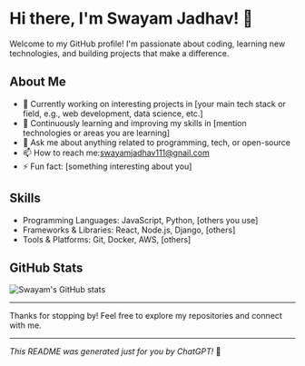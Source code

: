 # Hi there, I'm Swayam Jadhav! 👋

Welcome to my GitHub profile! I'm passionate about coding, learning new technologies, and building projects that make a difference.

## About Me
- 🔭 Currently working on interesting projects in [your main tech stack or field, e.g., web development, data science, etc.]
- 🌱 Continuously learning and improving my skills in [mention technologies or areas you are learning]
- 💬 Ask me about anything related to programming, tech, or open-source
- 📫 How to reach me:swayamjadhav111@gnail.com
- ⚡ Fun fact: [something interesting about you]

## Skills
- Programming Languages: JavaScript, Python, [others you use]
- Frameworks & Libraries: React, Node.js, Django, [others]
- Tools & Platforms: Git, Docker, AWS, [others]

## GitHub Stats
![Swayam's GitHub stats](https://github-readme-stats.vercel.app/api?username=swayamjadhav708&show_icons=true&theme=radical)

---

Thanks for stopping by! Feel free to explore my repositories and connect with me.

---

*This README was generated just for you by ChatGPT!* 🚀
